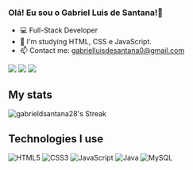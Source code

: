 ### Olá! Eu sou o Gabriel Luis de Santana!👋

- 💻 Full-Stack Developer
- 🌱 I'm studying HTML, CSS e JavaScript.
- 📫 Contact me: gabrielluisdesantana0@gmail.com
 
<div> 
  <a href="https://instagram.com/gabrielldsantana_" target="_blank"><img src="https://img.shields.io/badge/-Instagram-%23E4405F?style=for-the-badge&logo=instagram&logoColor=white" target="_blank"></a>
  <a href = "mailto:gabrielluisdesantana0@gmail.com"><img src="https://img.shields.io/badge/-Gmail-%23333?style=for-the-badge&logo=gmail&logoColor=white" target="_blank"></a>
  <a href="https://www.linkedin.com/in/gabriel-luis-d-3a4094252/" target="_blank"><img src="https://img.shields.io/badge/-LinkedIn-%230077B5?style=for-the-badge&logo=linkedin&logoColor=white" target="_blank"></a> 
</div>

## My stats

![gabrieldsantana28's Streak](https://github-readme-streak-stats.herokuapp.com/?user=gabrieldsantana28&theme=highcontrast&hide_border=false)

## Technologies I use

![HTML5](https://img.shields.io/badge/html5-%23E34F26.svg?style=for-the-badge&logo=html5&logoColor=white)
![CSS3](https://img.shields.io/badge/css3-%231572B6.svg?style=for-the-badge&logo=css3&logoColor=white)
![JavaScript](https://img.shields.io/badge/javascript-%23323330.svg?style=for-the-badge&logo=javascript&logoColor=%23F7DF1E)
	![Java](https://img.shields.io/badge/java-%23ED8B00.svg?style=for-the-badge&logo=openjdk&logoColor=white)
 ![MySQL](https://img.shields.io/badge/mysql-%2300f.svg?style=for-the-badge&logo=mysql&logoColor=white)
